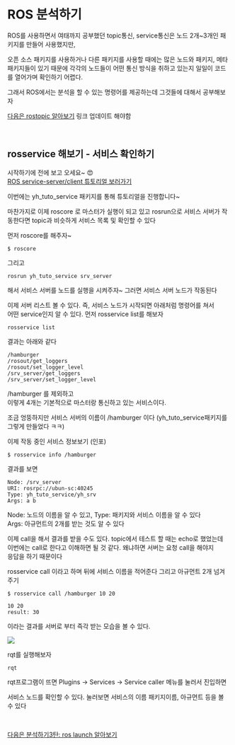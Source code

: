 # ROS 분석하기
ROS를 사용하면서 여태까지 공부했던 topic통신, service통신은 노드 2개~3개인 패키지를 만들어 사용했지만,

오픈 소스 패키지를 사용하거나 다른 패키지를 사용할 때에는 많은 노드와 패키지, 메타 패키지들이 있기 때문에
각각의 노드들이 어떤 통신 방식을 취하고 있는지 일일이 코드를 열어가며 확인하기 어렵다.

그래서 ROS에서는 분석을 할 수 있는 명령어를 제공하는데 그것들에 대해서 공부해보자

[다음은 rostopic 알아보기](/blog) 링크 업데이트 해야함


<br/>

## rosservice 해보기 - 서비스 확인하기

시작하기에 전에 보고 오세요~ 😍  
[ROS service-server/client 튜토리얼 보러가기](/tag/service%20server)

이번에는 yh_tuto_service 패키지를 통해 튜토리얼을 진행합니다~

마찬가지로 이제 roscore 로 마스터가 실행이 되고 있고 rosrun으로 서비스 서버가 작동한다면 
topic과 비슷하게 서비스 목록 및 확인할 수 있다

먼저 roscore를 해주자~ 
```
$ roscore
```
그리고  
```
rosrun yh_tuto_service srv_server
```
해서 서비스 서버를 노드를 실행을 시켜주자~ 그러면 서비스 서버 노드가 작동된다

이제 서버 리스트 볼 수 있다. 즉, 서비스 노드가 시작되면 아래처럼 명령어를 쳐서   
어떤 service인지 알 수 있다. 먼저 rosservice list를 해보자
```
rosservice list
```

결과는 아래와 같다
```
/hamburger
/rosout/get_loggers
/rosout/set_logger_level
/srv_server/get_loggers
/srv_server/set_logger_level
```

/hamburger 를 제외하고    
이렇게 4개는 기본적으로 마스터랑 통신하고 있는 서비스이다.

조금 엉뚱하지만 서비스 서버의 이름이 /hamburger 이다 
(yh_tuto_service패키지를 그렇게 만들었다 ㅋㅋ)

이제 작동 중인 서비스 정보보기 (인포)
```
$ rosservice info /hamburger
```

결과를 보면
```
Node: /srv_server
URI: rosrpc://ubun-sc:40245
Type: yh_tuto_service/yh_srv
Args: a b
```
Node: 노드의 이름을 알 수 있고, Type: 패키지와 서비스 이름을 알 수 있다  
Args: 아규먼트의 2개를 받는 것도 알 수 있다


이제 call을 해서 결과를 받을 수도 있다. topic에서 테스트 할 때는 echo로 했었는데   
이번에는 call로 한다고 이해하면 될 것 같다. 왜냐하면 서버는 요청 call을 해야지  
응답을 하기 때문이다

rosservice call 이라고 하며 뒤에 서비스 이름을 적어준다 그리고 아규먼트 2개 넘겨주기

```
$ rosservice call /hamburger 10 20
```

```
10 20
result: 30
```
이라는 결과를 서버로 부터 즉각 받는 모습을 볼 수 있다. 


<img src=0>



rqt를 실행해보자 

```
rqt
```

rqt프로그램이 뜨면 Plugins -> Services -> Service caller 메뉴를 눌러서 진입하면  

서비스 노드를 확인할 수 있다. 눌러보면 서비스의 이름 패키지이름, 아규먼트 등을 볼 수 있다


<br/>


[다음은 분석하기3탄: ros launch 알아보기](/blog/ROS-분석하기-3탄-roslaunch-실행해보기-launch-파일-만들어서-실행하기) 